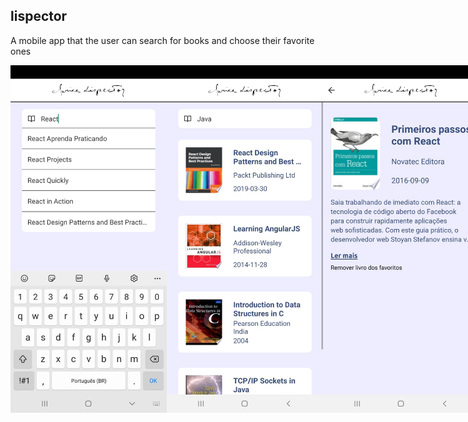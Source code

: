<h2>lispector</h2>
<p>A mobile app that the user can search for books and choose their favorite ones</p>
<div style="display: flex">
<img width="250" alt="Home 1" src="https://github.com/danielcti/lispector/blob/master/src/assets/home_1.jpeg?raw=true">
<img width="250" alt="Home 2" src="https://github.com/danielcti/lispector/blob/master/src/assets/home_2.jpeg?raw=true">
<img width="250" alt="Details" src="https://github.com/danielcti/lispector/blob/master/src/assets/details.jpeg?raw=true">
</div>

